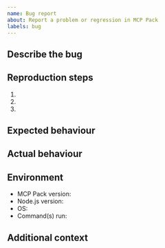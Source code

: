 ```yaml
---
name: Bug report
about: Report a problem or regression in MCP Pack
labels: bug
---
```


## Describe the bug
<!-- A clear and concise description of what went wrong. -->

## Reproduction steps
<!-- Tell us how to reproduce the issue. Screenshots welcome. -->
1.
2.
3.

## Expected behaviour
<!-- What you thought would happen -->

## Actual behaviour
<!-- What actually happened -->

## Environment
- MCP Pack version:
- Node.js version:
- OS:
- Command(s) run:

## Additional context
<!-- Logs, stack traces, or extra details -->
